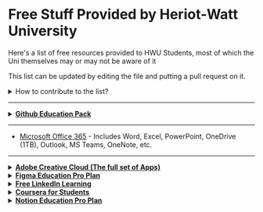 <!-- TO BE READ BEFORE EDITING ANY CHANGES -->

<!-- Make sure to include a little detail about the resource provided,
along with relevant links to the page using an <a> tag to link it directly to the page where it is
mentioned that it is free as so -->

<!-- When you're done with your additions, you can add a pull request to merge your additions -->



# Free Stuff Provided by Heriot-Watt University

Here's a list of free resources provided to HWU Students, most of which the Uni themselves may or may not be aware of it <br>

This list can be updated by editing the file and putting a pull request on it.
<details>
  <summary>How to contribute to the list?</summary>
Click on the pencil icon on the top-right and add your suggested software, tools.

When you're done, at the bottom, create a new branch and set up a <strong>Pull Request</strong>.

Make sure you add a proper description about your addition, especially in your Pull Request as well.<br>
Pull Requests with no proper description will be dismissed.
</details>

---

<details>
  <summary><a href="https://education.github.com/pack" target="_blank"><b>Github Education Pack</b></a></summary>
  Most of the resources within this pack would be helpful mainly for people who take CS/STEM-related courses,<br>but here are the highlights:
  <br>
  <ul>
    <li>1 year <a href="https://www.canva.com/education/github/" target="_blank">Canvo Pro</a> for free</li>
    <li><b>Free</b> <a href="https://education.github.com/pack" target="_blank">Github Pro</a> till you graduate</li>
    <li>Free Access to the <a href="https://streamyard.com/github-students">StreamYard Essential Plan</a> while you are a student (Includes Unlimited Streaming, Multistreaming, Recording, etc.)</li>
  </ul>
</details>

---

- [Microsoft Office 365](https://www.office.com/) - Includes Word, Excel, PowerPoint, OneDrive (1TB), Outlook, MS Teams, OneNote, etc.

---

<details>
  <summary><a href="https://www.adobe.com/education.html?marketSegment=EDU" target="_blank"><b>Adobe Creative Cloud (The full set of Apps)</b></a></summary>
  Yes, HW students have the entire set of Adobe Creative Cloud Apps<br>
  Including Adobe Acrobat PDF, Photoshop, Illustrator, Premiere Pro, etc.
  <br>
<br>
	<p>The catch? It's not available for personal use (can't download it on your own device) 🙃</p>
  
  You can use the PCs available in the Computer Lab to access the apps<br>
  <b>or</b> by using <a href="http://keyserver.hw.ac.uk/" target="_blank">Keyserver</a> (More info <a href="https://heriotwatt.sharepoint.com/sites/is-ltestrainingcentre/SitePages/keyserver.aspx" target="_blank">here</a>)
</details>

<details>
  <summary><a href="https://www.figma.com/education/"><b>Figma Education Pro Plan</b></a></summary>
  Figma's Education Plans provides you with Unlimited Projects, Editors, Viewers, and Unlimited Version History for free.
</details>

<details>
  <summary><a href="https://www.linkedin.com/learning/"><b>Free LinkedIn Learning</b></a></summary>
  LinkedIn Learning provides you access to 10,000+ courses in Business, Technology, and Creative.<br>
  Through which you can easily add it to your <a href="https://www.linkedin.com/">LinkedIn</a> profile when you have completed it.<br>
  If you have already have a LinkedIn profile under a different email address, no worries, you can link it with your LinkedIn Learning account and share your course progress.<br>
  You can get started by clicking <a href="https://www.linkedin.com/learning-login/"><b>here</b>
</details>

<details>
  <summary><a href="https://www.coursera.org/for-university-and-college-students"><b>Coursera for Students</b></a></summary>
  The Coursera for Campus Students plan allows university, college students to sign up for unlimited Guided Projects and one <b>free</b> course per year.<br>
  To sign-up, you have to create an account using your HWU credentials (<i>ab1234</i>@hw.ac.uk), followed by which you will be able to access all the courses available.<br>
  For more info, you can check out their <b><a href="https://www.coursera.org/for-university-and-college-students#:~:text=Frequently%20Asked%20Questions">FAQ</a></b>.
</details>

<details>
  <summary><a href="https://www.notion.so/product/notion-for-education"><b>Notion Education Pro Plan</b></summary></a>
  Popular Productivity Tool that provides notes, databases, kanban boards, etc.<br>
  The Personal Pro plan includes unlimited pages, blocks, file uploads, and version history.<br>
  More info regarding the Plan <a href="https://www.notion.so/product/notion-for-education#:~:text=Try%20Notion%20free-,Questions%20%26%C2%A0answers,-I%E2%80%99m%20already%20paying"><b>here</b></a>
</details>
